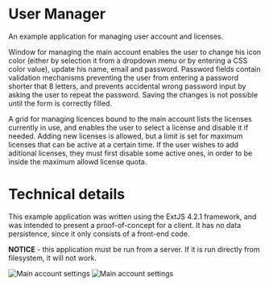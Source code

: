 # User Manager
An example application for managing user account and licenses.

Window for managing the main account enables the user to change his icon color (either by selection it from a dropdown menu or by entering a CSS color value), update his name, email and password. Password fields contain validation mechanisms preventing the user from entering a password shorter that 8 letters, and prevents accidental wrong password input by asking the user to repeat the password. Saving the changes is not possible until the form is correctly filled.

A grid for managing licences bound to the main account lists the licenses currently in use, and enables the user to select a license and disable it if needed. Adding new licenses is allowed, but a limit is set for maximum licenses that can be active at a certain time. If the user wishes to add aditional licenses, they must first disable some active ones, in order to be inside the maximum allowd license quota.

# Technical details
This example application was written using the ExtJS 4.2.1 framework, and was intended to present a proof-of-concept for a client. It has no data persistence, since it only consists of a front-end code.

**NOTICE** - this application must be run from a server. If it is run directly from filesystem, it will not work.

![Main account settings](http://s6.postimg.org/7o3afduw1/Risk_Ident1.png)
![Main account settings](http://s6.postimg.org/nnlxyxqxt/Risk_Ident2.png)
